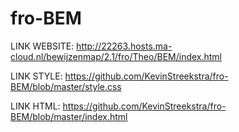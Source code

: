 # fro-BEM

LINK WEBSITE:
http://22263.hosts.ma-cloud.nl/bewijzenmap/2.1/fro/Theo/BEM/index.html

LINK STYLE:
https://github.com/KevinStreekstra/fro-BEM/blob/master/style.css

LINK HTML:
https://github.com/KevinStreekstra/fro-BEM/blob/master/index.html
